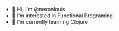 - 👋 Hi, I’m @nexonlouis
- 👀 I’m interested in Functional Programing
- 🌱 I’m currently learning Clojure

<!---
nexonlouis/nexonlouis is a ✨ special ✨ repository because its `README.md` (this file) appears on your GitHub profile.
You can click the Preview link to take a look at your changes.
--->
